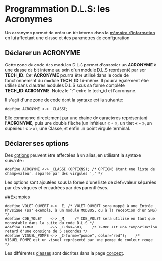 # Programmation D.L.S: les Acronymes

Un acronyme permet de créer un bit interne dans la [mémoire d'information](dls.md#memoire-d'informations) en lui affectant une classe et des paramètres de configuration.

## Déclarer un ACRONYME

Cette zone de code des modules D.L.S permet d'associer un **ACRONYME** à une classe de bit interne au sein d'un module D.L.S représenté par son **TECH_ID**.
Cet **ACRONYME** pourra être utilisé dans le code de fonctionnement du module **TECH_ID** lui-même.
Il pourra également être utilisé dans d'autres modules D.L.S sous sa forme complète **TECH_ID**:**ACRONYME**. Notez le ":" entre le tech_id et l'acronyme.

Il s'agit d'une zone de code dont la syntaxe est la suivante:

    #define ACRONYME <-> _CLASSE;

Elle commence directement par une chaine de caractères représentant l'**ACRONYME**, puis une double flèche (un inférieur « < », un tiret « - », un supérieur « > »), une Classe, et enfin un point virgule terminal.

## Déclarer ses options

Des [options](dls_options.md) peuvent être affectées à un alias, en utilisant la syntaxe suivante :

    #define ACRONYME <-> _CLASSE (OPTIONS); /* OPTIONS étant une liste de champ=valeur, séparée par des virgules ',' */

Les options sont ajoutées sous la forme d'une liste de clef=valeur séparées par des virgules et encadrées par des parenthèses.

##Exemples

    #define VOLET_OUVERT <-> _E; /* VOLET_OUVERT sera mappé à une Entrée Physique (par exemple, à un module MODBUS, ou à la reception d'un SMS) */
    #define CDE_VOLET    <-> _M;    /* CDE_VOLET sera utilisé en tant que monostable dans la suite du code D.L.S */
    #define TEMPO        <-> _T(daa=50);    /* TEMPO est une temporisation retard d'une consigne de 5 secondes */
    #define VISUEL_POMPE <-> _I(forme="pompe", color="red");    /* VISUEL_POMPE est un visuel représenté par une pompe de couleur rouge */

Les différentes [classes](dls.md#memoire-d'informations) sont décrites dans la page [concept](dls.md).

